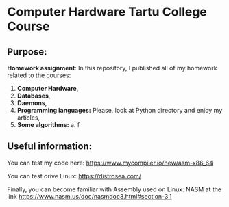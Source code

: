 # Computer Hardware Tartu College Course

## Purpose:

**Homework assignment**: In this repository, I published all of my homework related to the courses:

1. **Computer Hardware**,
2. **Databases**,
3. **Daemons**,
4. **Programming languages:** Please, look at Python directory and enjoy my articles,
5. **Some algorithms:**
          a. f

## Useful information:

You can test my code here: https://www.mycompiler.io/new/asm-x86_64

You can test drive Linux: https://distrosea.com/

Finally, you can become familiar with Assembly used on Linux: NASM at the link https://www.nasm.us/doc/nasmdoc3.html#section-3.1
